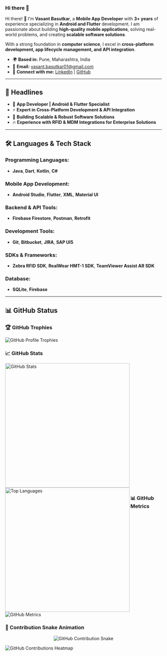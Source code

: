 ### Hi there 👋  

Hi there! 👋 I’m **Vasant Basutkar**, a **Mobile App Developer** with **3+ years** of experience specializing in **Android and Flutter** development. I am passionate about building **high-quality mobile applications**, solving real-world problems, and creating **scalable software solutions**.  

With a strong foundation in **computer science**, I excel in **cross-platform development, app lifecycle management, and API integration**.  

- 🌍 **Based in:** Pune, Maharashtra, India  
- 📧 **Email:** [vasant.basutkar01@gmail.com](mailto:vasant.basutkar01@gmail.com)  
- 🔗 **Connect with me:** [LinkedIn](https://www.linkedin.com/in/vasant-basutkar-a0854513b/) | [GitHub](https://github.com/insidetech21)  

---

## 🚀 **Headlines**  

- 📱 **App Developer | Android & Flutter Specialist**  
- ⚡ **Expert in Cross-Platform Development & API Integration**  
- 🎯 **Building Scalable & Robust Software Solutions**  
- 🔥 **Experience with RFID & MDM Integrations for Enterprise Solutions**  

---

## 🛠 **Languages & Tech Stack**  

### **Programming Languages:**  
- **Java**, **Dart**, **Kotlin**, **C#**  

### **Mobile App Development:**  
- **Android Studio**, **Flutter**, **XML**, **Material UI**  

### **Backend & API Tools:**  
- **Firebase Firestore**, **Postman**, **Retrofit**  

### **Development Tools:**  
- **Git**, **Bitbucket**, **JIRA**, **SAP UI5**  

### **SDKs & Frameworks:**  
- **Zebra RFID SDK**, **RealWear HMT-1 SDK**, **TeamViewer Assist AR SDK**  

### **Database:**  
- **SQLite**, **Firebase**  

---

## 📊 **GitHub Status**  

### 🏆 GitHub Trophies  
<p><img src="https://github-profile-trophy.vercel.app/?username=insidetech21&theme=dracula&margin-w=15&margin-h=15" alt="GitHub Profile Trophies" /></p>

### 📈 GitHub Stats  
<p>
  <img align="center" src="https://github-readme-stats.vercel.app/api?username=insidetech21&show_icons=true&locale=en&theme=dracula" alt="GitHub Stats" style="width:400px;" />
  <img align="left" src="https://github-readme-stats.vercel.app/api/top-langs?username=insidetech21&show_icons=true&locale=en&layout=compact&theme=dracula" alt="Top Languages" style="width:400px;" />
</p>  

### 📊 GitHub Metrics  
<p><img src="https://github-readme-metrics.vercel.app/api?username=insidetech21&theme=tokyonight" alt="GitHub Metrics" /></p>

### 🐍 Contribution Snake Animation  
<p align="center">
  <img src="https://github.com/insidetech21/insidetech21/blob/output/github-contribution-grid-snake.svg" alt="GitHub Contribution Snake" />
</p>

<p><img src="https://github-readme-activity-graph.vercel.app/graph?username=insidetech21&theme=tokyo-night" alt="GitHub Contributions Heatmap" /></p>










